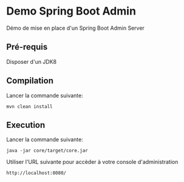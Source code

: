 # Demo Spring Boot Admin

Démo de mise en place d'un Spring Boot Admin Server

## Pré-requis

Disposer d'un JDK8

## Compilation

Lancer la commande suivante:

```
mvn clean install
```

## Execution

Lancer la commande suivante:

```
java -jar core/target/core.jar
```

Utiliser l'URL suivante pour accèder à votre console d'administration

```
http://localhost:8080/
```